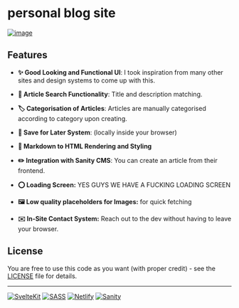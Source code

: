 # personal blog site

[![image](https://user-images.githubusercontent.com/90166733/229889532-31b3f627-d0b8-4194-bd91-48293c667793.png)](https://notyasho.netlify.app/blogs)


## Features

- **✨ Good Looking and Functional UI**: I took inspiration from many other sites and design systems to come up with this.
  
- **🔎 Article Search Functionality**: Title and description matching.

- **🏷️ Categorisation of Articles**: Articles are manually categorised according to category upon creating.

- **🔖 Save for Later System**: (locally inside your browser)

- **📝 Markdown to HTML Rendering and Styling**

- **✏️ Integration with Sanity CMS**: You can create an article from their frontend.

- **⭕ Loading Screen:** YES GUYS WE HAVE A FUCKING LOADING SCREEN

- **🖼️ Low quality placeholders for Images:** for quick fetching

- **✉️ In-Site Contact System:** Reach out to the dev without having to leave your browser.


## License

You are free to use this code as you want (with proper credit) - see the [LICENSE](LICENSE) file for details.

---

[![SvelteKit](https://img.shields.io/badge/-SvelteKit-black?style=for-the-badge&logo=svelte&color=orangered&logoColor=white)](https://kit.svelte.dev/)
[![SASS](https://img.shields.io/badge/-SASS-black?style=for-the-badge&logo=sass&color=cc6699&logoColor=white)](https://sass-lang.com/)
[![Netlify](https://img.shields.io/badge/-Netlify-black?style=for-the-badge&logo=netlify&color=00c7b7&logoColor=white)](https://www.netlify.com/)
[![Sanity](https://img.shields.io/badge/-Sanity.io-black?style=for-the-badge&logo=pencil&color=orange&logoColor=white)](https://www.sanity.io/)

